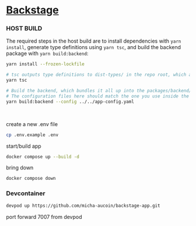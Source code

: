 # [Backstage](https://backstage.io)


### HOST BUILD

The required steps in the host build are to install dependencies with `yarn install`, generate type definitions using `yarn tsc`, and build the backend package with `yarn build:backend`:

```sh
yarn install --frozen-lockfile

# tsc outputs type definitions to dist-types/ in the repo root, which are then consumed by the build
yarn tsc

# Build the backend, which bundles it all up into the packages/backend/dist folder.
# The configuration files here should match the one you use inside the Dockerfile below.
yarn build:backend --config ../../app-config.yaml
```
<br>

create a new .env file
```sh
cp .env.example .env
```
start/build app
```sh
docker compose up --build -d
```
bring down
```sh
docker compose down
```

### Devcontainer
```sh
devpod up https://github.com/micha-aucoin/backstage-app.git
```
port forward 7007 from devpod

